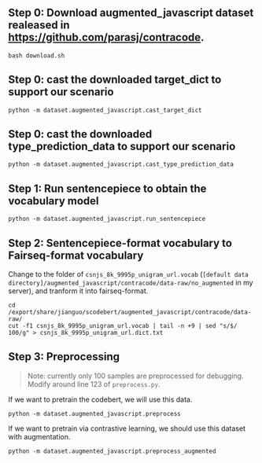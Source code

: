 
## Step 0: Download augmented_javascript dataset realeased in https://github.com/parasj/contracode. 
```
bash download.sh 
```

## Step 0: cast the downloaded target_dict to support our scenario
```
python -m dataset.augmented_javascript.cast_target_dict 
```

## Step 0: cast the downloaded type_prediction_data to support our scenario
```
python -m dataset.augmented_javascript.cast_type_prediction_data
```


## Step 1: Run sentencepiece to obtain the vocabulary model

```
python -m dataset.augmented_javascript.run_sentencepiece
```


## Step 2: Sentencepiece-format vocabulary to Fairseq-format vocabulary

Change to the folder of `csnjs_8k_9995p_unigram_url.vocab` (`[default data directory]/augmented_javascript/contracode/data-raw/no_augmented` in my server), and tranform it into fairseq-format.

```
cd /export/share/jianguo/scodebert/augmented_javascript/contracode/data-raw/
cut -f1 csnjs_8k_9995p_unigram_url.vocab | tail -n +9 | sed "s/$/ 100/g" > csnjs_8k_9995p_unigram_url.dict.txt
```



## Step 3: Preprocessing
> Note: currently only 100 samples are preprocessed for debugging. Modify around line 123 of ```preprocess.py```.

If we want to pretrain the codebert, we will use this data.
```
python -m dataset.augmented_javascript.preprocess
```

If we want to pretrain via contrastive learning, we should use this dataset with augmentation.
```
python -m dataset.augmented_javascript.preprocess_augmented
```

